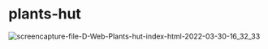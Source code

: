 # plants-hut
![screencapture-file-D-Web-Plants-hut-index-html-2022-03-30-16_32_33](https://user-images.githubusercontent.com/71316063/160830156-e0a799e9-b805-424d-90cf-41a378bc6e66.png)
